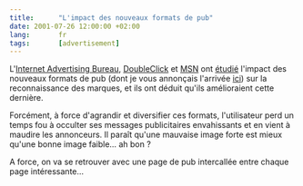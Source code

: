 ```yaml
---
title:      "L'impact des nouveaux formats de pub"
date: 2001-07-26 12:00:00 +02:00
lang:       fr
tags:       [advertisement]
---
```


L'[Internet Advertising Bureau](http://www.iab.net/), [DoubleClick](http://www.doubleclick.net/) et [MSN](http://www.msn.com/) ont [étudié](http://www.iab.net/news/content/brand_research.html) l'impact des nouveaux formats de pub (dont je vous annonçais l'arrivée [ici](/2001/02/pourquoi-faire-simple-quand-on-peut-faire-complique.html)) sur la reconnaissance des marques, et ils ont déduit qu'ils amélioraient cette dernière.

Forcément, à force d'agrandir et diversifier ces formats, l'utilisateur perd un temps fou à occulter ses messages publicitaires envahissants et en vient à maudire les annonceurs. Il paraît qu'une mauvaise image forte est mieux qu'une bonne image faible… ah bon ?

A force, on va se retrouver avec une page de pub intercallée entre chaque page intéressante…

